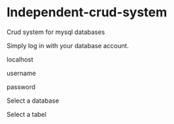 # Independent-crud-system
Crud system for mysql databases

Simply log in with your database account. 

localhost

username

password

Select a database

Select a tabel
